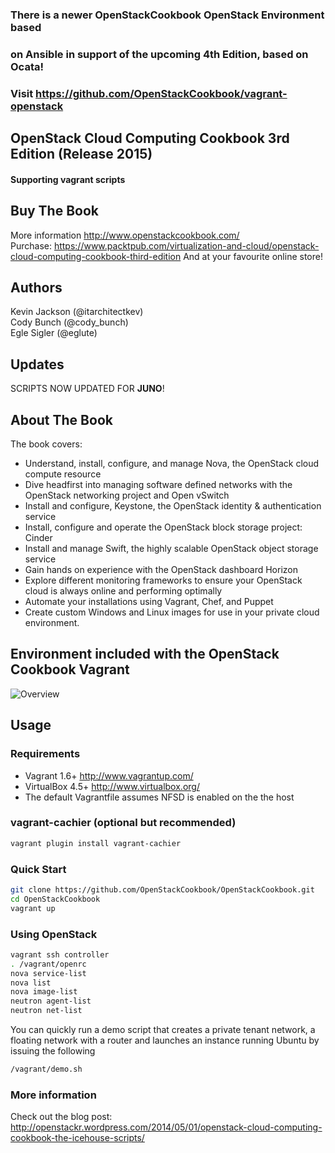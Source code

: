 ### There is a newer OpenStackCookbook OpenStack Environment based 
### on Ansible in support of the upcoming 4th Edition, based on Ocata!
### Visit https://github.com/OpenStackCookbook/vagrant-openstack

## OpenStack Cloud Computing Cookbook 3rd Edition (Release 2015)
#### Supporting vagrant scripts
## Buy The Book
More information http://www.openstackcookbook.com/<br>
Purchase: https://www.packtpub.com/virtualization-and-cloud/openstack-cloud-computing-cookbook-third-edition
And at your favourite online store!

## Authors 
Kevin Jackson (@itarchitectkev)<br>
Cody Bunch (@cody_bunch)<br>
Egle Sigler (@eglute)

## Updates
SCRIPTS NOW UPDATED FOR <b>JUNO</b>!

## About The Book
The book covers:
* Understand, install, configure, and manage Nova, the OpenStack cloud compute resource
* Dive headfirst into managing software defined networks with the OpenStack networking project and Open vSwitch
* Install and configure, Keystone, the OpenStack identity & authentication service
* Install, configure and operate the OpenStack block storage project: Cinder
* Install and manage Swift, the highly scalable OpenStack object storage service
* Gain hands on experience with the OpenStack dashboard Horizon
* Explore different monitoring frameworks to ensure your OpenStack cloud is always online and performing optimally
* Automate your installations using Vagrant, Chef, and Puppet
* Create custom Windows and Linux images for use in your private cloud environment.

## Environment included with the OpenStack Cookbook Vagrant
![Overview](https://cloud.githubusercontent.com/assets/633739/5682746/2d63d3f8-981a-11e4-990a-fd1b4f540534.png)

## Usage
### Requirements
* Vagrant 1.6+ http://www.vagrantup.com/
* VirtualBox 4.5+ http://www.virtualbox.org/
* The default Vagrantfile assumes NFSD is enabled on the the host

### vagrant-cachier (optional but recommended)
```bash
vagrant plugin install vagrant-cachier
```
### Quick Start
```bash
git clone https://github.com/OpenStackCookbook/OpenStackCookbook.git
cd OpenStackCookbook
vagrant up
```
### Using OpenStack
```bash
vagrant ssh controller
. /vagrant/openrc
nova service-list
nova list
nova image-list
neutron agent-list
neutron net-list
```
You can quickly run a demo script that creates a private tenant network, a floating network with a router and launches an instance running Ubuntu by issuing the following
```bash
/vagrant/demo.sh
```
### More information
Check out the blog post: http://openstackr.wordpress.com/2014/05/01/openstack-cloud-computing-cookbook-the-icehouse-scripts/
